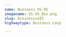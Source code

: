 ```yaml
---
name: Business US-95
imagename: US-95_Bus.png
slug: businessus95
highwaytype: Business Loop

---
```

